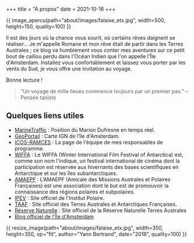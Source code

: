 +++
title = "À propos"
date = 2021-10-16
+++

{{ image_apercu(path="about/images/falaise_etx.jpg", width=500, height=150, quality=100) }}

Il est des jours où la chance vous sourit, où certains rêves daignent se réaliser... Je m'appelle Romane et mon rêve était de partir dans les Terres Australes ; ce blog va humblement vous conter mes aventures sur ce petit bout de caillou perdu dans l'Océan Indien que l'on appelle l'Île d'Amsterdam. Installez vous confortablement et laissez vous porter par les vents du Sud, je vous offre une invitation au voyage.

<!-- more -->

Bonne lecture !

>“Un voyage de mille lieues commence toujours par un premier pas.” – Pensée taoïste

## Quelques liens utiles

- <a href="https://www.marinetraffic.com/fr/ais/home/shipid:175607/zoom:14" target="_blank">MarineTraffic</a> : Position du Marion Dufresne en temps réel.
- <a href="https://www.geoportail.gouv.fr/carte?c=77.55966504241093,-37.828803605015985&z=13&l0=OPEN_STREET_MAP::GEOPORTAIL:OGC:WMTS(1)&l1=GEOGRAPHICALGRIDSYSTEMS.MAPS::GEOPORTAIL:OGC:WMTS(1)&permalink=yes" target="_blank">GeoPortail</a> : Carte IGN de l’île d'Amsterdam.
- <a href="https://www.lsce.ipsl.fr/Phocea/Vie_des_labos/Ast/ast_groupe.php?id_groupe=14" target="_blank">ICOS-RAMCES</a> : La page de l'équipe de mes responsables de programme.
- <a href="https://www.wiffa.aq/" target="_blank">WIFFA</a> : Le WIFFA (Winter International Film Festival of Antarctica) est, comme son nom l'indique, un festival international de cinéma dont la participation est réservée aux hivernants des bases scientifiques en Antarctique et sur les îles subantarctiques.
- <a href="https://www.amaepf.fr/" target="_blank">AMAEPF</a> : L’AMAEPF (Amicale des Missions Australes et Polaires Françaises) est une association dont le but est de promouvoir la connaissance des régions polaires et subpolaires.
- <a href="https://institut-polaire.fr/fr/" target="_blank">IPEV</a> : Site officiel de l'Institut Polaire.
- <a href="https://taaf.fr/" target="_blank">TAAF</a> : Site officiel des Terres Australes et Antarctiques Françaises.
- <a href="https://reserve-australes.taaf.fr/" target="_blank">Réserve Naturelle</a> : Site officiel de la Réserve Naturelle Terres Australes
- <a href="https://saintpauletamsterdam.blogspot.com/" target="_blank">Blog officiel de l'Île d'Amsterdam</a>

{{ resize_image(path="about/images/falaise_etx.jpg", width=350, height=350, op="fit", author="Yann Bertrand", date="2018", quality=100) }}

